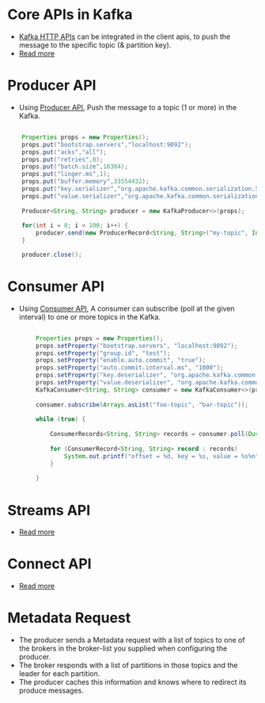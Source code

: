 # Core APIs in Kafka
- [Kafka HTTP APIs](https://www.confluent.io/blog/http-and-rest-api-use-cases-and-architecture-with-apache-kafka/) can be integrated in the client apis, to push the message to the specific topic (& partition key).
- [Read more](https://github.com/confluentinc/kafka-rest)

# Producer API
- Using [Producer API](https://kafka.apache.org/10/javadoc/org/apache/kafka/clients/producer/KafkaProducer.html), Push the message to a topic (1 or more) in the Kafka.

```java

    Properties props = new Properties();
    props.put("bootstrap.servers","localhost:9092");
    props.put("acks","all");
    props.put("retries",0);
    props.put("batch.size",16384);
    props.put("linger.ms",1);
    props.put("buffer.memory",33554432);
    props.put("key.serializer","org.apache.kafka.common.serialization.StringSerializer");
    props.put("value.serializer","org.apache.kafka.common.serialization.StringSerializer");
    
    Producer<String, String> producer = new KafkaProducer<>(props);
    
    for(int i = 0; i < 100; i++) {
        producer.send(new ProducerRecord<String, String>("my-topic", Integer.toString(i), Integer.toString(i)));
    }

    producer.close();
```

# Consumer API
- Using [Consumer API](https://kafka.apache.org/22/javadoc/org/apache/kafka/clients/consumer/KafkaConsumer.html), A consumer can subscribe (poll at the given interval) to one or more topics in the Kafka.

```java

        Properties props = new Properties();
        props.setProperty("bootstrap.servers", "localhost:9092");
        props.setProperty("group.id", "test");
        props.setProperty("enable.auto.commit", "true");
        props.setProperty("auto.commit.interval.ms", "1000");
        props.setProperty("key.deserializer", "org.apache.kafka.common.serialization.StringDeserializer");
        props.setProperty("value.deserializer", "org.apache.kafka.common.serialization.StringDeserializer");
        KafkaConsumer<String, String> consumer = new KafkaConsumer<>(props);
        
        consumer.subscribe(Arrays.asList("foo-topic", "bar-topic"));
        
        while (true) {
            
            ConsumerRecords<String, String> records = consumer.poll(Duration.ofMillis(100));
            
            for (ConsumerRecord<String, String> record : records)
                System.out.printf("offset = %d, key = %s, value = %s%n", record.offset(), record.key(), record.value());
            }
        
        }
```

# Streams API
- [Read more](../../5_BigDataComponents/ETLServices/StreamProcessing/KafkaStreamsAPI.md)

# Connect API
- [Read more](KafkaConnect.md)

# Metadata Request
- The producer sends a Metadata request with a list of topics to one of the brokers in the broker-list you supplied when configuring the producer.
- The broker responds with a list of partitions in those topics and the leader for each partition.
- The producer caches this information and knows where to redirect its produce messages.